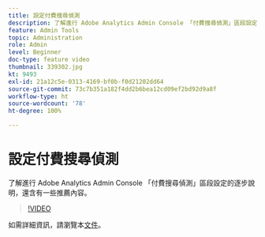 ```yaml
---
title: 設定付費搜尋偵測
description: 了解進行 Adobe Analytics Admin Console 「付費搜尋偵測」區段設定的逐步說明，還含有一些推薦內容。
feature: Admin Tools
topic: Administration
role: Admin
level: Beginner
doc-type: feature video
thumbnail: 339302.jpg
kt: 9493
exl-id: 21a12c5e-0313-4169-bf0b-f0d21202dd64
source-git-commit: 73c7b351a182f4dd2b6bea12cd09ef2bd92d9a8f
workflow-type: ht
source-wordcount: '78'
ht-degree: 100%

---
```


# 設定付費搜尋偵測

了解進行 Adobe Analytics Admin Console 「付費搜尋偵測」區段設定的逐步說明，還含有一些推薦內容。

>[!VIDEO](https://video.tv.adobe.com/v/339302/?quality=12&learn=on)

如需詳細資訊，請瀏覽本[文件](https://experienceleague.adobe.com/docs/analytics/admin/admin-tools/paid-search-detection/paid-search-detection.html?lang=zh-Hant#section_0C2CFA0AF77B47098BE37CB024665D0D)。
